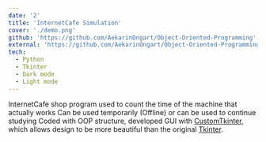 ```yaml
---
date: '2'
title: 'InternetCafe Simulation'
cover: './demo.png'
github: 'https://github.com/AekarinOngart/Object-Oriented-Programming'
external: 'https://github.com/AekarinOngart/Object-Oriented-Programming'
tech:
  - Python
  - Tkinter
  - Dark mode
  - Light mode
---
```


InternetCafe shop program used to count the time of the machine that actually works Can be used temporarily (Offline) or can be used to continue studying Coded with OOP structure, developed GUI with [CustomTkinter](https://github.com/TomSchimansky/CustomTkinter), which allows design to be more beautiful than the original [Tkinter](https://docs.python.org/3/library/tkinter.html).
